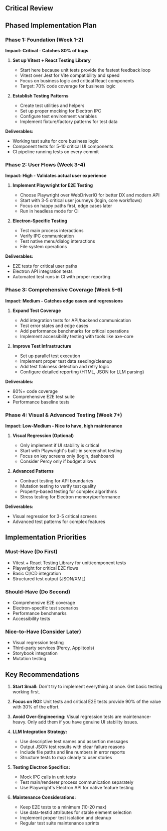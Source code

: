 ## Critical Review

## Phased Implementation Plan

### **Phase 1: Foundation (Week 1-2)**
**Impact: Critical - Catches 80% of bugs**

1. **Set up Vitest + React Testing Library**
   - Start here because unit tests provide the fastest feedback loop
   - Vitest over Jest for Vite compatibility and speed
   - Focus on business logic and critical React components
   - Target: 70% code coverage for business logic

2. **Establish Testing Patterns**
   - Create test utilities and helpers
   - Set up proper mocking for Electron IPC
   - Configure test environment variables
   - Implement fixture/factory patterns for test data

**Deliverables:**
- Working test suite for core business logic
- Component tests for 5-10 critical UI components
- CI pipeline running tests on every commit

### **Phase 2: User Flows (Week 3-4)**
**Impact: High - Validates actual user experience**

1. **Implement Playwright for E2E Testing**
   - Choose Playwright over WebDriverIO for better DX and modern API
   - Start with 3-5 critical user journeys (login, core workflows)
   - Focus on happy paths first, edge cases later
   - Run in headless mode for CI

2. **Electron-Specific Testing**
   - Test main process interactions
   - Verify IPC communication
   - Test native menu/dialog interactions
   - File system operations

**Deliverables:**
- E2E tests for critical user paths
- Electron API integration tests
- Automated test runs in CI with proper reporting

### **Phase 3: Comprehensive Coverage (Week 5-6)**
**Impact: Medium - Catches edge cases and regressions**

1. **Expand Test Coverage**
   - Add integration tests for API/backend communication
   - Test error states and edge cases
   - Add performance benchmarks for critical operations
   - Implement accessibility testing with tools like axe-core

2. **Improve Test Infrastructure**
   - Set up parallel test execution
   - Implement proper test data seeding/cleanup
   - Add test flakiness detection and retry logic
   - Configure detailed reporting (HTML, JSON for LLM parsing)

**Deliverables:**
- 80%+ code coverage
- Comprehensive E2E test suite
- Performance baseline tests

### **Phase 4: Visual & Advanced Testing (Week 7+)**
**Impact: Low-Medium - Nice to have, high maintenance**

1. **Visual Regression (Optional)**
   - Only implement if UI stability is critical
   - Start with Playwright's built-in screenshot testing
   - Focus on key screens only (login, dashboard)
   - Consider Percy only if budget allows

2. **Advanced Patterns**
   - Contract testing for API boundaries
   - Mutation testing to verify test quality
   - Property-based testing for complex algorithms
   - Stress testing for Electron memory/performance

**Deliverables:**
- Visual regression for 3-5 critical screens
- Advanced test patterns for complex features

## Implementation Priorities

### Must-Have (Do First)
- Vitest + React Testing Library for unit/component tests
- Playwright for critical E2E flows
- Basic CI/CD integration
- Structured test output (JSON/XML)

### Should-Have (Do Second)
- Comprehensive E2E coverage
- Electron-specific test scenarios
- Performance benchmarks
- Accessibility tests

### Nice-to-Have (Consider Later)
- Visual regression testing
- Third-party services (Percy, Applitools)
- Storybook integration
- Mutation testing

## Key Recommendations

1. **Start Small:** Don't try to implement everything at once. Get basic testing working first.

2. **Focus on ROI:** Unit tests and critical E2E tests provide 90% of the value with 30% of the effort.

3. **Avoid Over-Engineering:** Visual regression tests are maintenance-heavy. Only add them if you have genuine UI stability issues.

4. **LLM Integration Strategy:**
   - Use descriptive test names and assertion messages
   - Output JSON test results with clear failure reasons
   - Include file paths and line numbers in error reports
   - Structure tests to map clearly to user stories

5. **Testing Electron Specifics:**
   - Mock IPC calls in unit tests
   - Test main/renderer process communication separately
   - Use Playwright's Electron API for native feature testing

6. **Maintenance Considerations:**
   - Keep E2E tests to a minimum (10-20 max)
   - Use data-testid attributes for stable element selection
   - Implement proper test isolation and cleanup
   - Regular test suite maintenance sprints

